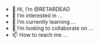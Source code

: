 - 👋 Hi, I’m @RETARDEAD
- 👀 I’m interested in ...
- 🌱 I’m currently learning ...
- 💞️ I’m looking to collaborate on ...
- 📫 How to reach me ...

<!---
RETARDEAD/RETARDEAD is a ✨ special ✨ repository because its `README.md` (this file) appears on your GitHub profile.
You can click the Preview link to take a look at your changes.
--->
